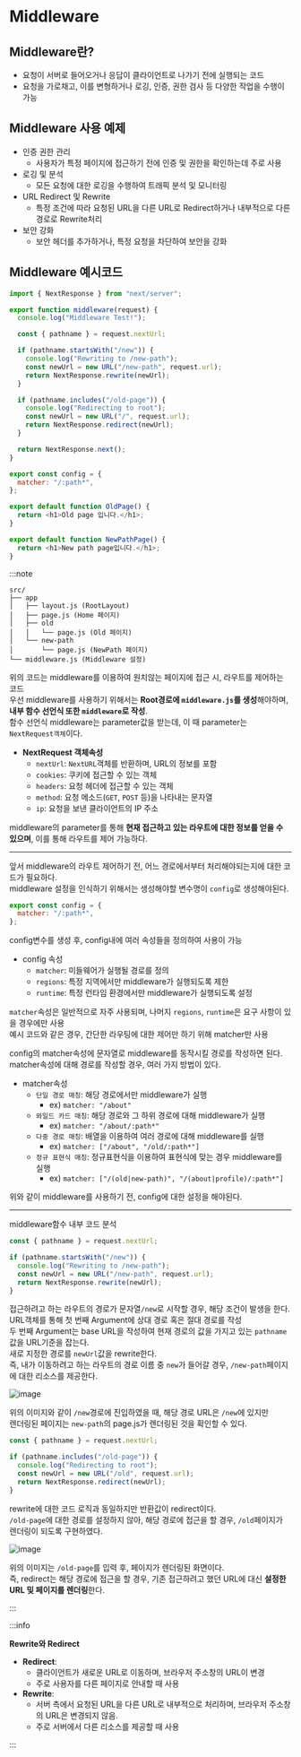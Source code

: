 # Middleware

## Middleware란?

- 요청이 서버로 들어오거나 응답이 클라이언트로 나가기 전에 실행되는 코드
- 요청을 가로채고, 이를 변형하거나 로깅, 인증, 권한 검사 등 다양한 작업을 수행이 가능

## Middleware 사용 예제

- 인증 권한 관리
  - 사용자가 특정 페이지에 접근하기 전에 인증 및 권한을 확인하는데 주로 사용
- 로깅 및 분석
  - 모든 요청에 대한 로깅을 수행하여 트래픽 분석 및 모니터링
- URL Redirect 및 Rewrite
  - 특정 조건에 따라 요청된 URL을 다른 URL로 Redirect하거나 내부적으로 다른 경로로 Rewrite처리
- 보안 강화
  - 보안 헤더를 추가하거나, 특정 요청을 차단하여 보안을 강화

## Middleware 예시코드

```js title="(src/)middleware.js"
import { NextResponse } from "next/server";

export function middleware(request) {
  console.log("Middleware Test!");

  const { pathname } = request.nextUrl;

  if (pathname.startsWith("/new")) {
    console.log("Rewriting to /new-path");
    const newUrl = new URL("/new-path", request.url);
    return NextResponse.rewrite(newUrl);
  }

  if (pathname.includes("/old-page")) {
    console.log("Redirecting to root");
    const newUrl = new URL("/", request.url);
    return NextResponse.redirect(newUrl);
  }

  return NextResponse.next();
}

export const config = {
  matcher: "/:path*",
};
```

```js title="(src)/app/old/page.js"
export default function OldPage() {
  return <h1>Old page 입니다.</h1>;
}
```

```js title="(src/)app/new-path/page.js"
export default function NewPathPage() {
  return <h1>New path page입니다.</h1>;
}
```

:::note

```
src/
├── app
│   ├── layout.js (RootLayout)
│   ├── page.js (Home 페이지)
│   ├── old
│   │   └── page.js (Old 페이지)
│   └── new-path
│       └── page.js (NewPath 페이지)
└── middleware.js (Middleware 설정)
```

위의 코드는 middleware를 이용하여 원치않는 페이지에 접근 시, 라우트를 제어하는 코드<br/>
우선 middleware를 사용하기 위해서는 **Root경로에 `middleware.js`를 생성**해야하며, **내부 함수 선언식 또한 `middleware`로 작성**.<br/>
함수 선언식 middleware는 parameter값을 받는데, 이 때 parameter는 `NextRequest객체`이다.<br/>

- **NextRequest 객체속성**
  - `nextUrl`: `NextURL`객체를 반환하며, URL의 정보를 포함
  - `cookies`: 쿠키에 접근할 수 있는 객체
  - `headers`: 요청 헤더에 접근할 수 있는 객체
  - `method`: 요청 메소드(`GET`, `POST` 등)을 나타내는 문자열
  - `ip`: 요청을 보낸 클라이언트의 IP 주소

middleware의 parameter를 통해 **현재 접근하고 있는 라우트에 대한 정보를 얻을 수 있으며**, 이를 통해 라우트를 제어 가능하다.<br/>

---

앞서 middleware의 라우트 제어하기 전, 어느 경로에서부터 처리해야되는지에 대한 코드가 필요하다.<br/>
middleware 설정을 인식하기 위해서는 생성해야할 변수명이 `config`로 생성해야된다.<br/>

```js title="middleware 경로 설정"
export const config = {
  matcher: "/:path*",
};
```

config변수를 생성 후, config내에 여러 속성들을 정의하여 사용이 가능<br/>

- config 속성
  - `matcher`: 미들웨어가 실행될 경로를 정의
  - `regions`: 특정 지역에서만 middleware가 실행되도록 제한
  - `runtime`: 특정 런타임 환경에서만 middleware가 실행되도록 설정

`matcher`속성은 일반적으로 자주 사용되며, 나머지 `regions`, `runtime`은 요구 사항이 있을 경우에만 사용<br/>
예시 코드와 같은 경우, 간단한 라우팅에 대한 제어만 하기 위해 matcher만 사용<br/>

config의 matcher속성에 문자열로 middleware를 동작시킬 경로를 작성하면 된다.<br/>
matcher속성에 대해 경로를 작성할 경우, 여러 가지 방법이 있다.<br/>

- matcher속성
  - `단일 경로 매칭`: 해당 경로에서만 middleware가 실행
    - ex) `matcher: "/about"`
  - `와일드 카드 매칭`: 해당 경로와 그 하위 경로에 대해 middleware가 실행
    - ex) `matcher: "/about/:path*"`
  - `다중 경로 매칭`: 배열을 이용하여 여러 경로에 대해 middleware를 실행
    - ex) `matcher: ["/about", "/old/:path*"]`
  - `정규 표현식 매칭`: 정규표현식을 이용하여 표현식에 맞는 경우 middleware를 실행
    - ex) `matcher: ["/(old|new-path)", "/(about|profile)/:path*"]`

위와 같이 middleware를 사용하기 전, config에 대한 설정을 해야된다.<br/>

---

middleware함수 내부 코드 분석<br/>

```js title="Rewrite"
const { pathname } = request.nextUrl;

if (pathname.startsWith("/new")) {
  console.log("Rewriting to /new-path");
  const newUrl = new URL("/new-path", request.url);
  return NextResponse.rewrite(newUrl);
}
```

접근하려고 하는 라우트의 경로가 문자열`/new`로 시작할 경우, 해당 조건이 발생을 한다.<br/>
URL객체를 통해 첫 번째 Argument에 상대 경로 혹은 절대 경로를 작성<br/>
두 번째 Argument는 base URL을 작성하여 현재 경로의 값을 가지고 있는 `pathname`값을 URL기준을 잡는다.<br/>
새로 지정한 경로를 `newUrl`값을 rewrite한다.<br/>
즉, 내가 이동하려고 하는 라우트의 경로 이름 중 `new`가 들어갈 경우, `/new-path`페이지에 대한 리소스를 제공한다.<br/>

![image](https://github.com/JJamVa/JJamVa/assets/80045006/4bb21c28-908f-4240-9a1f-ce526c946cae)

위의 이미지와 같이 `/new`경로에 진입하였을 때, 해당 경로 URL은 `/new`에 있지만<br/>
렌더링된 페이지는 `new-path`의 page.js가 렌더링된 것을 확인할 수 있다.<br/>

```js title="Redirect"
const { pathname } = request.nextUrl;

if (pathname.includes("/old-page")) {
  console.log("Redirecting to root");
  const newUrl = new URL("/old", request.url);
  return NextResponse.redirect(newUrl);
}
```

rewrite에 대한 코드 로직과 동일하지만 반환값이 redirect이다.<br/>
`/old-page`에 대한 경로를 설정하지 않아, 해당 경로에 접근을 할 경우, `/old`페이지가 렌더링이 되도록 구현하였다.<br/>

![image](https://github.com/JJamVa/JJamVa/assets/80045006/8b72c1ac-a36a-4c57-81c7-b2b020cdf608)

위의 이미지는 `/old-page`를 입력 후, 페이지가 렌더링된 화면이다.<br/>
즉, redirect는 해당 경로에 접근을 할 경우, 기존 접근하려고 했던 URL에 대신 **설정한 URL 및 페이지를 렌더링**한다.<br/>

:::

:::info

**Rewrite와 Redirect**

- **Redirect**:
  - 클라이언트가 새로운 URL로 이동하며, 브라우저 주소창의 URL이 변경
  - 주로 사용자를 다른 페이지로 안내할 때 사용
- **Rewrite**:
  - 서버 측에서 요청된 URL을 다른 URL로 내부적으로 처리하며, 브라우저 주소창의 URL은 변경되지 않음.
  - 주로 서버에서 다른 리소스를 제공할 때 사용

:::
